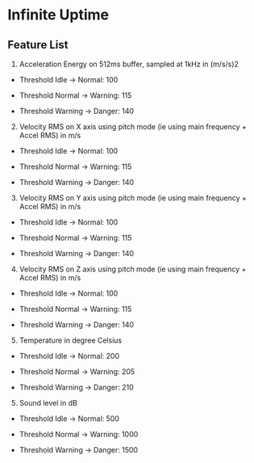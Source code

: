 # Infinite Uptime

## Feature List ##

1. Acceleration Energy on 512ms buffer, sampled at 1kHz in (m/s/s)2
  
  - Threshold Idle -> Normal: 100

  - Threshold Normal -> Warning: 115

  - Threshold Warning -> Danger: 140

2. Velocity RMS on X axis using pitch mode (ie using main frequency + Accel RMS) in m/s

  - Threshold Idle -> Normal: 100

  - Threshold Normal -> Warning: 115

  - Threshold Warning -> Danger: 140

3. Velocity RMS on Y axis using pitch mode (ie using main frequency + Accel RMS) in m/s

  - Threshold Idle -> Normal: 100

  - Threshold Normal -> Warning: 115

  - Threshold Warning -> Danger: 140

4. Velocity RMS on Z axis using pitch mode (ie using main frequency + Accel RMS) in m/s

  - Threshold Idle -> Normal: 100

  - Threshold Normal -> Warning: 115

  - Threshold Warning -> Danger: 140

5. Temperature in degree Celsius

  - Threshold Idle -> Normal: 200

  - Threshold Normal -> Warning: 205

  - Threshold Warning -> Danger: 210

5. Sound level in dB

  - Threshold Idle -> Normal: 500

  - Threshold Normal -> Warning: 1000

  - Threshold Warning -> Danger: 1500




